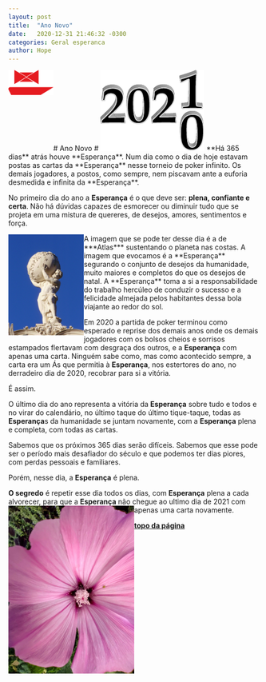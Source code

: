 ```yaml
---
layout: post
title:  "Ano Novo"
date:   2020-12-31 21:46:32 -0300
categories: Geral esperanca
author: Hope
---
```

<div id="top"></div>
# Ano Novo #

<img src="/assets/2021.png" alt="2021" style="width:50;">

<img src="/assets/abarlavento.png" alt="Abarlavento Icon" style="float:left;width:90px;height:50px;">
**Há 365 dias** atrás houve **Esperança**. Num dia como o dia de hoje estavam postas as cartas da **Esperança** nesse torneio de poker infinito. Os demais jogadores, a postos, como sempre, nem piscavam ante a euforia desmedida e infinita da **Esperança**. 

No primeiro dia do ano a **Esperança** é o que deve ser: **plena, confiante e certa**. Não há dúvidas capazes de esmorecer ou diminuir tudo que se projeta em uma mistura de quereres, de desejos, amores, sentimentos e força.

<img src="/assets/Atlas_Schloss_Linderhof.jpg" alt="Atlas" style="float:left;width:30%;">
A imagem que se pode ter desse dia é a de ***Atlas*** sustentando o planeta nas costas. A imagem que evocamos é a **Esperança** segurando o conjunto de desejos da humanidade, muito maiores e completos do que os desejos de natal.
A **Esperança** toma a si a responsabilidade do trabalho hercúleo de conduzir o sucesso e a felicidade almejada pelos habitantes dessa bola viajante ao redor do sol.

Em 2020 a partida de poker terminou como esperado e reprise dos demais anos onde os demais jogadores com os bolsos cheios e sorrisos estampados flertavam com desgraça dos outros, e a **Esperança** com apenas uma carta.
Ninguém sabe como, mas como acontecido sempre, a carta era um Ás que permitia à **Esperança**, nos estertores do ano, no derradeiro dia de 2020, recobrar para si a vitória.

É assim.

O último dia do ano representa a vitória da **Esperança** sobre tudo e todos e no virar do calendário, no último taque do último tique-taque, todas as **Esperança**s da humanidade se juntam novamente, com a **Esperança** plena e completa, com todas as cartas.

Sabemos que os próximos 365 dias serão difíceis. Sabemos que esse pode ser o período mais desafiador do século e que podemos ter dias piores, com perdas pessoais e familiares.

Porém, nesse dia, a **Esperança** é plena.

**O segredo** é repetir esse dia todos os dias, com **Esperança** plena a cada alvorecer, para que a **Esperança** não chegue ao ultimo dia de 2021 com apenas uma carta novamente.
<img src="/assets/Flor.jpg" alt="Flor" style="float:left;width:50%;">

<a href="#top">**topo da página**</a>

